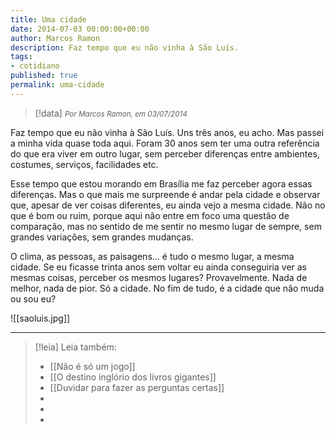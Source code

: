 ```yaml
---
title: Uma cidade
date: 2014-07-03 00:00:00+00:00
author: Marcos Ramon
description: Faz tempo que eu não vinha à São Luís.
tags:
- cotidiano
published: true
permalink: uma-cidade
---
```

> [!data] <small><i>Por Marcos Ramon, em 03/07/2014</i></small>

Faz tempo que eu não vinha à São Luís. Uns três anos, eu acho. Mas passei a minha vida quase toda aqui. Foram 30 anos sem ter uma outra referência do que era viver em outro lugar, sem perceber diferenças entre ambientes, costumes, serviços, facilidades etc.
  
Esse tempo que estou morando em Brasília me faz perceber agora  essas diferenças. Mas o que mais me surpreende é andar pela cidade e observar que, apesar de ver coisas diferentes, eu ainda vejo a mesma cidade. Não no que é bom ou ruim, porque aqui não entre em foco uma questão de comparação, mas no sentido de me sentir no mesmo lugar de sempre, sem grandes variações, sem grandes mudanças.
          
O clima, as pessoas, as paisagens... é tudo o mesmo lugar, a mesma cidade. Se eu ficasse trinta anos sem voltar eu ainda conseguiria ver as mesmas coisas, perceber os mesmos lugares? Provavelmente. Nada de melhor, nada de pior. Só a cidade. No fim de tudo, é a cidade que não muda ou sou eu?

![[saoluis.jpg]]



---
> [!leia] Leia também:
> - [[Não é só um jogo]]
> - [[O destino inglório dos livros gigantes]]
> - [[Duvidar para fazer as perguntas certas]]
> -
> -
> -